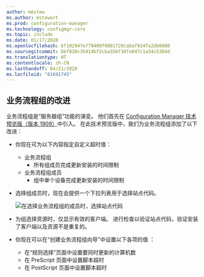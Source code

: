 ```yaml
---
author: mestew
ms.author: mstewart
ms.prod: configuration-manager
ms.technology: configmgr-core
ms.topic: include
ms.date: 01/17/2020
ms.openlocfilehash: 6f102947e779400f0801729cabaf934fa2db0d80
ms.sourcegitcommit: bbf820c35414bf2cba356f30fe047c1a34c5384d
ms.translationtype: HT
ms.contentlocale: zh-CN
ms.lasthandoff: 04/21/2020
ms.locfileid: "81691745"
---
```

## <a name="improvements-to-orchestration-groups"></a><a name="bkmk_orch"></a> 业务流程组的改进
<!--3098816-->

业务流程组是“服务器组”功能的演变。 他们首先在 [Configuration Manager 技术预览版（版本 1909）](../../../2019/technical-preview-1909.md)中引入。 在此技术预览版中，我们为业务流程组添加了以下改进：

- 你现在可为以下内容指定自定义超时值：
  - 业务流程组
    - 所有组成员完成更新安装的时间限制
   - 业务流程组成员
     - 组中单个设备完成更新安装的时间限制

- 选择组成员时，现在会提供一个下拉列表用于选择站点代码。

   ![在选择业务流程组的成员时，选择站点代码](../../media/3098816-orchestration-groups-site-code.png)

- 为组选择资源时，仅显示有效的客户端。 进行检查以验证站点代码，验证安装了客户端以及资源不是重复的。

- 你现在可以在“创建业务流程组向导”中设置以下各项的值  ：
    - 在“规则选择”页面中设置要同时更新的计算机数 
    - 在 PreScript 页面中设置脚本超时 
    - 在 PostScript 页面中设置脚本超时 




